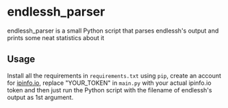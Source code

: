 # endlessh_parser

endlessh_parser is a small Python script that parses endlessh's output and prints some neat statistics about it

## Usage

Install all the requirements in ``requirements.txt`` using ``pip``, create an account for [ipinfo.io](https://ipinfo.io/), replace "YOUR_TOKEN" in ``main.py`` with your actual ipinfo.io token and then just run the Python script with the filename of endlessh's output as 1st argument.
